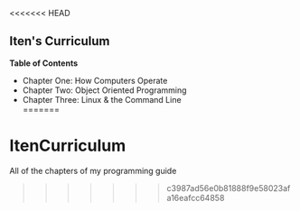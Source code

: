 <<<<<<< HEAD
## Iten's Curriculum

**Table of Contents**  
- Chapter One: How Computers Operate  
- Chapter Two: Object Oriented Programming  
- Chapter Three: Linux & the Command Line  
=======
# ItenCurriculum
All of the chapters of my programming guide
>>>>>>> c3987ad56e0b81888f9e58023afa16eafcc64858
